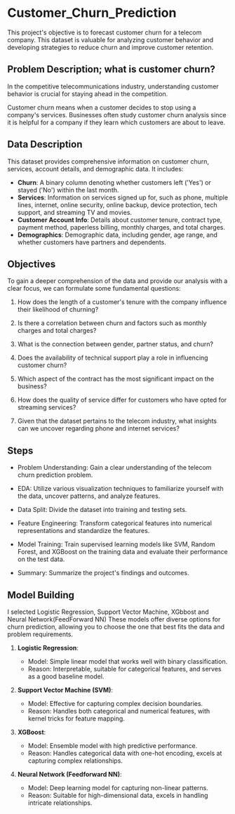 # Customer_Churn_Prediction
This project's objective is to forecast customer churn for a telecom company.
This dataset is valuable for analyzing customer behavior and developing strategies to reduce churn and improve customer retention.


## Problem Description; what is customer churn?
In the competitive telecommunications industry, understanding customer behavior is crucial for staying ahead in the competition.


Customer churn means when a customer decides to stop using a company's services. Businesses often study customer churn analysis  since it is helpful for a company if they learn which customers are about to leave.

## Data Description

This dataset provides comprehensive information on customer churn, services, account details, and demographic data. It includes:

- **Churn**: A binary column denoting whether customers left ('Yes') or stayed ('No') within the last month.
- **Services**: Information on services signed up for, such as phone, multiple lines, internet, online security, online backup, device protection, tech support, and streaming TV and movies.
- **Customer Account Info**: Details about customer tenure, contract type, payment method, paperless billing, monthly charges, and total charges.
- **Demographics**: Demographic data, including gender, age range, and whether customers have partners and dependents.

## Objectives

To gain a deeper comprehension of the data and provide our analysis with a clear focus, we can formulate some fundamental questions:

1. How does the length of a customer's tenure with the company influence their likelihood of churning?

2. Is there a correlation between churn and factors such as monthly charges and total charges?

3. What is the connection between gender, partner status, and churn?

4. Does the availability of technical support play a role in influencing customer churn?

5. Which aspect of the contract has the most significant impact on the business?

6. How does the quality of service differ for customers who have opted for streaming services?

7. Given that the dataset pertains to the telecom industry, what insights can we uncover regarding phone and internet services?

## Steps

- Problem Understanding: Gain a clear understanding of the telecom churn prediction problem.


- EDA: Utilize various visualization techniques to familiarize yourself with the data, uncover patterns, and analyze features.


- Data Split: Divide the dataset into training and testing sets.


- Feature Engineering: Transform categorical features into numerical representations and standardize the features.


- Model Training: Train supervised learning models like SVM, Random Forest, and XGBoost on the training data and evaluate their performance on the test data.


- Summary: Summarize the project's findings and outcomes.


## Model Building
I selected Logistic Regression, Support Vector Machine, XGbbost and Neural Network(FeedForward NN)
These models offer diverse options for churn prediction, allowing you to choose the one that best fits the data and problem requirements.

1. **Logistic Regression**:
   - Model: Simple linear model that works well with binary classification.
   - Reason: Interpretable, suitable for categorical features, and serves as a good baseline model.

2. **Support Vector Machine (SVM)**:
   - Model: Effective for capturing complex decision boundaries.
   - Reason: Handles both categorical and numerical features, with kernel tricks for feature mapping.

3. **XGBoost**:
   - Model: Ensemble model with high predictive performance.
   - Reason: Handles categorical data with one-hot encoding, excels at capturing complex relationships.

4. **Neural Network (Feedforward NN)**:
   - Model: Deep learning model for capturing non-linear patterns.
   - Reason: Suitable for high-dimensional data, excels in handling intricate relationships.


